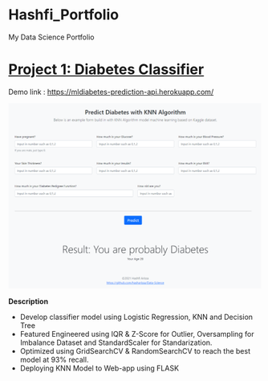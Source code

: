# Hashfi_Portfolio
My Data Science Portfolio

# [Project 1: Diabetes Classifier](https://github.com/hasharissa/Data-Science/blob/main/comparative-ml-scaling.ipynb)
Demo link : https://mldiabetes-prediction-api.herokuapp.com/

 ![alt text](https://raw.githubusercontent.com/hasharissa/Data-Science/main/mldiabetes-deploy.png "ML Prediction Thumbnail")

**Description**
- Develop classifier model using Logistic Regression, KNN and Decision Tree
- Featured Engineered using IQR & Z-Score for Outlier, Oversampling for Imbalance Dataset and StandardScaler for Standarization.
- Optimized using GridSearchCV & RandomSearchCV to reach the best model at 93% recall.
- Deploying KNN Model to Web-app using FLASK

